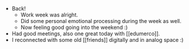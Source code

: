 - Back!
  - Work week was alright.
  - Did some personal emotional processing during the week as well.
  - Now feeling good going into the weekend :)
- Had good meetings, also one great today with [[edumerco]].
- I reconnected with some old [[friends]] digitally and in analog space :)